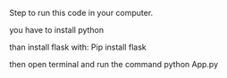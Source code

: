 Step to run this code in your computer.

you have to install python

than install flask with:
 Pip install flask

then open terminal and run the command 
python App.py
